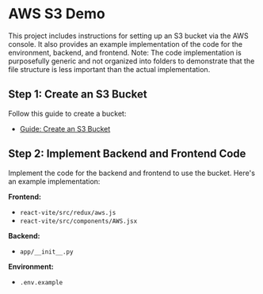 # AWS S3 Demo

This project includes instructions for setting up an S3 bucket via the AWS console. It also provides an example implementation of the code for the environment, backend, and frontend.  Note: The code implementation is purposefully generic and not organized into folders to demonstrate that the file structure is less important than the actual implementation.

## Step 1: Create an S3 Bucket

Follow this guide to create a bucket:

- [Guide: Create an S3 Bucket](https://scribehow.com/shared/Create_an_S3_Bucket_in_AWS__aJhJzta9TZWQyfKvXQd6gQ)

## Step 2: Implement Backend and Frontend Code

Implement the code for the backend and frontend to use the bucket.  Here's an example implementation:

**Frontend:**

* `react-vite/src/redux/aws.js`
* `react-vite/src/components/AWS.jsx`

**Backend:**

* `app/__init__.py`

**Environment:**

* `.env.example`

